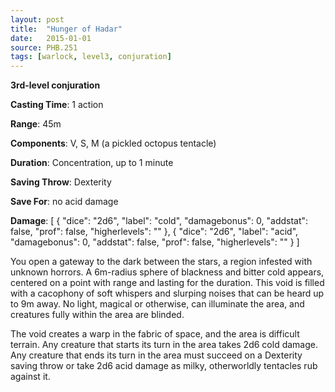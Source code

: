 ```yaml
---
layout: post
title:  "Hunger of Hadar"
date:   2015-01-01
source: PHB.251
tags: [warlock, level3, conjuration]
---
```


**3rd-level conjuration**

**Casting Time**: 1 action

**Range**: 45m

**Components**: V, S, M (a pickled octopus tentacle)

**Duration**: Concentration, up to 1 minute

**Saving Throw**: Dexterity

**Save For**: no acid damage

**Damage**: [ { "dice": "2d6", "label": "cold", "damagebonus": 0, "addstat": false, "prof": false, "higherlevels": "" }, { "dice": "2d6", "label": "acid", "damagebonus": 0, "addstat": false, "prof": false, "higherlevels": "" } ]

You open a gateway to the dark between the stars, a region infested with unknown horrors. A 6m-radius sphere of blackness and bitter cold appears, centered on a point with range and lasting for the duration. This void is filled with a cacophony of soft whispers and slurping noises that can be heard up to 9m away. No light, magical or otherwise, can illuminate the area, and creatures fully within the area are blinded.

The void creates a warp in the fabric of space, and the area is difficult terrain. Any creature that starts its turn in the area takes 2d6 cold damage. Any creature that ends its turn in the area must succeed on a Dexterity saving throw or take 2d6 acid damage as milky, otherworldly tentacles rub against it.
